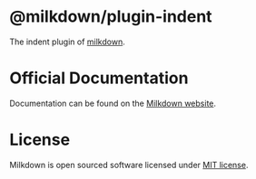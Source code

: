 # @milkdown/plugin-indent

The indent plugin of [milkdown](https://milkdown.dev/).

# Official Documentation

Documentation can be found on the [Milkdown website](https://milkdown.dev/docs/api/plugin-indent).

# License

Milkdown is open sourced software licensed under [MIT license](https://github.com/Milkdown/milkdown/blob/main/LICENSE).
